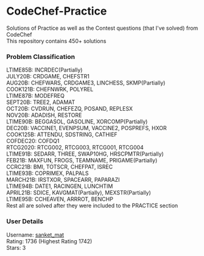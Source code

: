 # CodeChef-Practice
Solutions of Practice as well as the Contest questions (that I've solved) from CodeChef  
This repository contains 450+ solutions  

### Problem Classification
LTIME85B: INCRDEC(Partially)  
JULY20B: CRDGAME, CHEFSTR1  
AUG20B: CHEFWARS, CRDGAME3, LINCHESS, SKMP(Partially)  
COOK121B: CHEFNWRK, POLYREL  
LTIME87B: MODEFREQ  
SEPT20B: TREE2, ADAMAT  
OCT20B: CVDRUN, CHEFEZQ, POSAND, REPLESX  
NOV20B: ADADISH, RESTORE  
LTIME90B: BEGGASOL, GASOLINE, XORCOMP(Partially)  
DEC20B: VACCINE1, EVENPSUM, VACCINE2, POSPREFS, HXOR  
COOK125B: ATTENDU, SDSTRING, CATHIEF  
COFDEC20: COFDQ1  
RTCG2020: RTCG002, RTCG003, RTCG001, RTCG004  
LTIME91B: SEDARR, THREE, SWAP10HG, HRSCPMTR(Partially)  
FEB21B: MAXFUN, FROGS, TEAMNAME, PRIGAME(Partially)  
CCRC21B: BMI, TOTSCR, CHEFPAT, ISREC  
LTIME93B: COPRIMEX, PALPALS  
MARCH21B: IRSTXOR, SPACEARR, PAPARAZI  
LTIME94B: DATE1, RACINGEN, LUNCHTIM  
APRIL21B: SDICE, KAVGMAT(Partially), MEXSTR(Partially)  
LTIME95B: CCHEAVEN, ARRROT, BENCHP  
Rest all are solved after they were included to the PRACTICE section  

### User Details
Username: [sanket_mat](https://www.codechef.com/users/sanket_mat)  
Rating: 1736 (Highest Rating 1742)  
Stars: 3  
